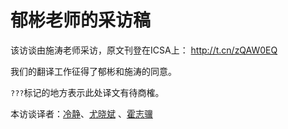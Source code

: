 郁彬老师的采访稿
===============

该访谈由施涛老师采访，原文刊登在ICSA上： http://t.cn/zQAW0EQ

我们的翻译工作征得了郁彬和施涛的同意。

`???`标记的地方表示此处译文有待商榷。

本访谈译者：[冷静](https://github.com/angelleng)、[尤晓斌](https://github.com/AlexXXXX1988)
、[霍志骥](https://github.com/huozhiji)


